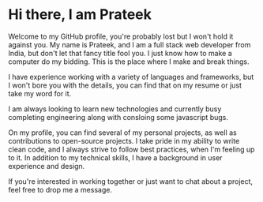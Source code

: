 # Hi there, I am Prateek

Welcome to my GitHub profile, you're probably lost but I won't hold it against you. My name is Prateek, and I am a full stack web developer from India, but don't let that fancy title fool you. I just know how to make a computer do my bidding. This is the place where I make and break things.

I have experience working with a variety of languages and frameworks, but I won't bore you with the details, you can find that on my resume or just take my word for it.

I am always looking to learn new technologies and currently busy completing engineering along with consloing some javascript bugs.

On my profile, you can find several of my personal projects, as well as contributions to open-source projects. I take pride in my ability to write clean code, and I always strive to follow best practices, when I'm feeling up to it. In addition to my technical skills, I have a background in user experience and design.

If you're interested in working together or just want to chat about a project, feel free to drop me a message.

